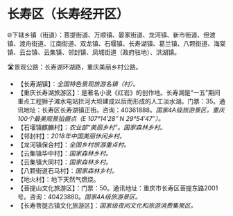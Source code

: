 # 长寿区（长寿经开区）
🌐下辖乡镇（街道）：菩提街道、万顺镇、晏家街道、龙河镇、新市街道、但渡镇、渡舟街道、江南街道、双龙镇、石堰镇、长寿湖镇、葛兰镇、八颗街道、海棠镇、云台镇、云集镇、邻封镇、凤城街道（政府驻地）、洪湖镇。  
  
🛣️景观公路：长寿湖环湖路，重庆美丽乡村公路。  
  
* 【长寿湖镇】：*全国特色景观旅游名镇（村）。*
* 【重庆长寿湖旅游区】：是著名小说《红岩》的创作地。长寿湖是“一五”期间重点工程狮子滩水电站拦河大坝建成以后而形成的人工淡水湖。门票：35。通讯地址：长寿区长寿湖镇正街。咨询：40361888。*国家4A级旅游景区。重庆100个最美观景拍摄点（E 107°14′28″ N 29°54′47″）。*  
* 【石堰镇麒麟村】：*农业部“美丽乡村”。国家森林乡村。*
* 【邻封村】：*2018年中国美丽休闲乡村。*
* 【龙河镇保合村】：*全国乡村旅游重点村。*
* 【云集镇华中村】：*国家森林乡村。*
* 【云集镇大同村】：*国家森林乡村。*
* 【八颗街道石马村】：*国家森林乡村。*
* 【地火村】：地下天然气燃烧。  
* 【菩提山文化旅游区】：门票：50。通讯地址：重庆市长寿区菩提东路2001号。咨询：40423880。*国家4A级旅游景区。*  
* 【长寿菩提古镇文化旅游区】：*国家级夜间文化和旅游消费集聚区。*
